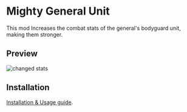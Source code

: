 # Mighty General Unit

This mod Increases the combat stats of the general's bodyguard unit, making them stronger.

## Preview
![changed stats](https://github.com/user-attachments/assets/d06b9260-262e-4c1e-be42-484a5b25167a)

## Installation

[Installation & Usage guide](https://github.com/pureAliNajafi/TW_Shogun2_mods/blob/main/README.md#installation--usage).

